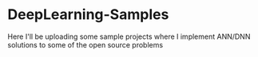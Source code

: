 # DeepLearning-Samples

Here I'll be uploading some sample projects where I implement ANN/DNN solutions to some of the open source problems
 
